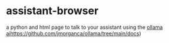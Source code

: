 # assistant-browser
a python and html page to talk to your assistant
using the [ollama ai](https://github.com/jmorganca/ollama/tree/main/docs)https://github.com/jmorganca/ollama/tree/main/docs)
